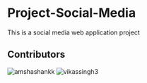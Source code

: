 # Project-Social-Media
This is a social media web application project 




## Contributors

![amshashankk](http://github.com/amshashankk)
![vikassingh3](http://github.com/vikassingh3)
